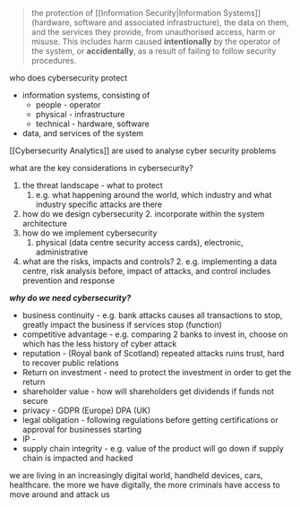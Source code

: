 >the protection of [[Information Security|Information Systems]] (hardware, software and associated infrastructure), the data on them, and the services they provide, from unauthorised access, harm or misuse. This includes harm caused **intentionally** by the operator of the system, or **accidentally**, as a result of failing to follow security procedures.

who does cybersecurity protect
- information systems, consisting of
    - people - operator
    - physical - infrastructure
    - technical - hardware, software
- data, and services of the system

[[Cybersecurity Analytics]] are used to analyse cyber security problems

what are the key considerations in cybersecurity?
1. the threat landscape - what to protect
    1. e.g. what happening around the world, which industry and what industry specific attacks are there
2. how do we design cybersecurity
    2. incorporate within the system architecture
3. how do we implement cybersecurity
    1. physical (data centre security access cards), electronic, administrative
4. what are the risks, impacts and controls?
    2. e.g. implementing a data centre, risk analysis before, impact of attacks, and control includes prevention and response


_**why do we need cybersecurity?**_
- business continuity - e.g. bank attacks causes all transactions to stop, greatly impact the business if services stop (function)
- competitive advantage - e.g. comparing 2 banks to invest in, choose on which has the less history of cyber attack
- reputation - (Royal bank of Scotland) repeated attacks ruins trust, hard to recover public relations
- Return on investment - need to protect the investment in order to get the return
- shareholder value - how will shareholders get dividends if funds not secure
- privacy - GDPR (Europe) DPA (UK)
- legal obligation - following regulations before getting certifications or approval for businesses starting
- IP -
- supply chain integrity - e.g. value of the product will go down if supply chain is impacted and hacked

we are living in an increasingly digital world, handheld devices, cars, healthcare. the more we have digitally, the more criminals have access to move around and attack us
